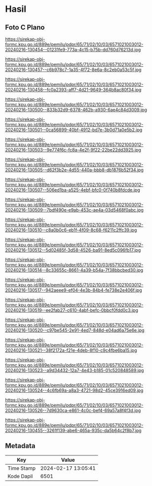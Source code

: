 # Hasil

## Foto C Plano

https://sirekap-obj-formc.kpu.go.id/889e/pemilu/pdpr/65/71/02/10/03/6571021003012-20240216-130454--01231fe9-773a-4c15-b75b-dd760d76213d.jpg

https://sirekap-obj-formc.kpu.go.id/889e/pemilu/pdpr/65/71/02/10/03/6571021003012-20240216-130457--c6b978c7-1a35-4f72-8e6a-8c2eb0a53c5f.jpg

https://sirekap-obj-formc.kpu.go.id/889e/pemilu/pdpr/65/71/02/10/03/6571021003012-20240216-130458--fc0a2393-aff7-4d21-9649-364b8ac80f34.jpg

https://sirekap-obj-formc.kpu.go.id/889e/pemilu/pdpr/65/71/02/10/03/6571021003012-20240216-130500--833b32d9-6378-462b-a930-6ae4c84d3009.jpg

https://sirekap-obj-formc.kpu.go.id/889e/pemilu/pdpr/65/71/02/10/03/6571021003012-20240216-130501--0ca56899-40bf-4912-bd7e-3b0d71a0e5b2.jpg

https://sirekap-obj-formc.kpu.go.id/889e/pemilu/pdpr/65/71/02/10/03/6571021003012-20240216-130503--9e774f6c-fc8a-4e2f-9f22-22be22dd3925.jpg

https://sirekap-obj-formc.kpu.go.id/889e/pemilu/pdpr/65/71/02/10/03/6571021003012-20240216-130505--d62f3b2e-4d55-440a-bbb8-db1876b52f34.jpg

https://sirekap-obj-formc.kpu.go.id/889e/pemilu/pdpr/65/71/02/10/03/6571021003012-20240216-130507--506ed1ba-a525-4ebf-bfc0-0f740b8fdcde.jpg

https://sirekap-obj-formc.kpu.go.id/889e/pemilu/pdpr/65/71/02/10/03/6571021003012-20240216-130509--7bdf490e-e9ab-453c-ae4a-03d5468f0abc.jpg

https://sirekap-obj-formc.kpu.go.id/889e/pemilu/pdpr/65/71/02/10/03/6571021003012-20240216-130510--c8a0b0c6-eb1f-4f09-8c68-f6211c2ffc39.jpg

https://sirekap-obj-formc.kpu.go.id/889e/pemilu/pdpr/65/71/02/10/03/6571021003012-20240216-130512--5d02485f-3d58-4526-ba91-8ed5c096fb17.jpg

https://sirekap-obj-formc.kpu.go.id/889e/pemilu/pdpr/65/71/02/10/03/6571021003012-20240216-130514--8c33655c-8661-4a39-b54a-7f38bbcbed30.jpg

https://sirekap-obj-formc.kpu.go.id/889e/pemilu/pdpr/65/71/02/10/03/6571021003012-20240216-130517--942aeee9-ef04-4e3b-84b4-fe738e2e406f.jpg

https://sirekap-obj-formc.kpu.go.id/889e/pemilu/pdpr/65/71/02/10/03/6571021003012-20240216-130519--ee2fab27-c610-4abf-befc-0bbcf0fdd0c3.jpg

https://sirekap-obj-formc.kpu.go.id/889e/pemilu/pdpr/65/71/02/10/03/6571021003012-20240216-130520--c97be545-2e91-4ed7-848d-e04ad6a75e6e.jpg

https://sirekap-obj-formc.kpu.go.id/889e/pemilu/pdpr/65/71/02/10/03/6571021003012-20240216-130521--38f2172a-f21e-4deb-8f10-c9c4fbe6ba15.jpg

https://sirekap-obj-formc.kpu.go.id/889e/pemilu/pdpr/65/71/02/10/03/6571021003012-20240216-130523--a9d34432-12a7-4e43-b185-01c520848589.jpg

https://sirekap-obj-formc.kpu.go.id/889e/pemilu/pdpr/65/71/02/10/03/6571021003012-20240216-130524--4c6fb69a-a8a3-4721-98d2-45ce3916ed09.jpg

https://sirekap-obj-formc.kpu.go.id/889e/pemilu/pdpr/65/71/02/10/03/6571021003012-20240216-130526--7d9630ca-e861-4c0c-bef4-69a57a8f4f3d.jpg

https://sirekap-obj-formc.kpu.go.id/889e/pemilu/pdpr/65/71/02/10/03/6571021003012-20240216-130455--3261f139-abe6-465a-935c-da5b64c2f8b7.jpg


## Metadata

| Key        | Value               |
| ---------- | ------------------- |
| Time Stamp | 2024-02-17 13:05:41 |
| Kode Dapil | 6501                |



